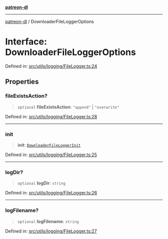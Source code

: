 [**patreon-dl**](../README.md)

***

[patreon-dl](../README.md) / DownloaderFileLoggerOptions

# Interface: DownloaderFileLoggerOptions

Defined in: [src/utils/logging/FileLogger.ts:24](https://github.com/patrickkfkan/patreon-dl/blob/4dbe5b7f9bc86c654049194392d94f0aeefc44c0/src/utils/logging/FileLogger.ts#L24)

## Properties

### fileExistsAction?

> `optional` **fileExistsAction**: `"append"` \| `"overwrite"`

Defined in: [src/utils/logging/FileLogger.ts:28](https://github.com/patrickkfkan/patreon-dl/blob/4dbe5b7f9bc86c654049194392d94f0aeefc44c0/src/utils/logging/FileLogger.ts#L28)

***

### init

> **init**: [`DownloaderFileLoggerInit`](DownloaderFileLoggerInit.md)

Defined in: [src/utils/logging/FileLogger.ts:25](https://github.com/patrickkfkan/patreon-dl/blob/4dbe5b7f9bc86c654049194392d94f0aeefc44c0/src/utils/logging/FileLogger.ts#L25)

***

### logDir?

> `optional` **logDir**: `string`

Defined in: [src/utils/logging/FileLogger.ts:26](https://github.com/patrickkfkan/patreon-dl/blob/4dbe5b7f9bc86c654049194392d94f0aeefc44c0/src/utils/logging/FileLogger.ts#L26)

***

### logFilename?

> `optional` **logFilename**: `string`

Defined in: [src/utils/logging/FileLogger.ts:27](https://github.com/patrickkfkan/patreon-dl/blob/4dbe5b7f9bc86c654049194392d94f0aeefc44c0/src/utils/logging/FileLogger.ts#L27)
